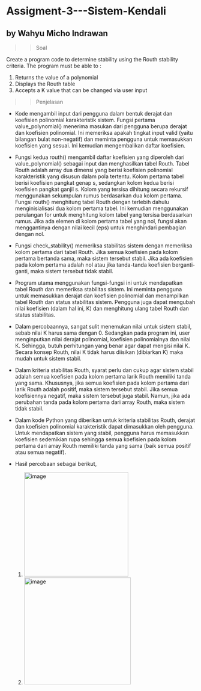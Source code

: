 # Assigment-3---Sistem-Kendali
by Wahyu Micho Indrawan
---------------------------------------------------

>> Soal

Create a program code to determine stability using the Routh stability criteria. The 
program must be able to :
1. Returns the value of a polynomial
2. Displays the Routh table
3. Accepts a K value that can be changed via user input

>> Penjelasan
- Kode mengambil input dari pengguna dalam bentuk derajat dan koefisien polinomial karakteristik sistem. Fungsi pertama value_polynomial() menerima masukan dari pengguna berupa derajat dan koefisien polinomial. Ini memeriksa apakah tingkat input valid (yaitu bilangan bulat non-negatif) dan meminta pengguna untuk memasukkan koefisien yang sesuai. Ini kemudian mengembalikan daftar koefisien.

- Fungsi kedua routh() mengambil daftar koefisien yang diperoleh dari value_polynomial() sebagai input dan menghasilkan tabel Routh. Tabel Routh adalah array dua dimensi yang berisi koefisien polinomial karakteristik yang disusun dalam pola tertentu. Kolom pertama tabel berisi koefisien pangkat genap s, sedangkan kolom kedua berisi koefisien pangkat ganjil s. Kolom yang tersisa dihitung secara rekursif menggunakan sekumpulan rumus berdasarkan dua kolom pertama. Fungsi routh() menghitung tabel Routh dengan terlebih dahulu menginisialisasi dua kolom pertama tabel. Ini kemudian menggunakan perulangan for untuk menghitung kolom tabel yang tersisa berdasarkan rumus. Jika ada elemen di kolom pertama tabel yang nol, fungsi akan menggantinya dengan nilai kecil (eps) untuk menghindari pembagian dengan nol.

- Fungsi check_stability() memeriksa stabilitas sistem dengan memeriksa kolom pertama dari tabel Routh. Jika semua koefisien pada kolom pertama bertanda sama, maka sistem tersebut stabil. Jika ada koefisien pada kolom pertama adalah nol atau jika tanda-tanda koefisien berganti-ganti, maka sistem tersebut tidak stabil.

- Program utama menggunakan fungsi-fungsi ini untuk mendapatkan tabel Routh dan memeriksa stabilitas sistem. Ini meminta pengguna untuk memasukkan derajat dan koefisien polinomial dan menampilkan tabel Routh dan status stabilitas sistem. Pengguna juga dapat mengubah nilai koefisien (dalam hal ini, K) dan menghitung ulang tabel Routh dan status stabilitas.

- Dalam percobaannya, sangat sulit menemukan nilai untuk sistem stabil, sebab nilai K harus sama dengan 0. Sedangkan pada program ini, user menginputkan nilai derajat polinomial, koefisien polinomialnya dan nilai K. Sehingga, butuh perhitungan yang benar agar dapat mengisi nilai K. Secara konsep Routh, nilai K tidak harus diisikan (dibiarkan K) maka mudah untuk sistem stabil.

- Dalam kriteria stabilitas Routh, syarat perlu dan cukup agar sistem stabil adalah semua koefisien pada kolom pertama larik Routh memiliki tanda yang sama. Khususnya, jika semua koefisien pada kolom pertama dari larik Routh adalah positif, maka sistem tersebut stabil. Jika semua koefisiennya negatif, maka sistem tersebut juga stabil. Namun, jika ada perubahan tanda pada kolom pertama dari array Routh, maka sistem tidak stabil.

- Dalam kode Python yang diberikan untuk kriteria stabilitas Routh, derajat dan koefisien polinomial karakteristik dapat dimasukkan oleh pengguna. Untuk mendapatkan sistem yang stabil, pengguna harus memasukkan koefisien sedemikian rupa sehingga semua koefisien pada kolom pertama dari array Routh memiliki tanda yang sama (baik semua positif atau semua negatif).

- Hasil percobaan sebagai berikut, 
  1. <img width="277" alt="image" src="https://user-images.githubusercontent.com/126552366/221918697-8ccab613-8dad-4c27-9237-6a57cf534861.png">
  2. <img width="284" alt="image" src="https://user-images.githubusercontent.com/126552366/221919388-e7816805-1760-43c7-93e9-d010c5e6d79d.png">

